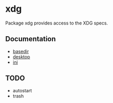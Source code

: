 xdg
===

Package xdg provides access to the XDG specs.

Documentation
-------------

* [basedir](https://godoc.org/github.com/rkoesters/xdg/basedir)
* [desktop](https://godoc.org/github.com/rkoesters/xdg/desktop)
* [ini](https://godoc.org/github.com/rkoesters/xdg/ini)

TODO
----

- autostart
- trash
